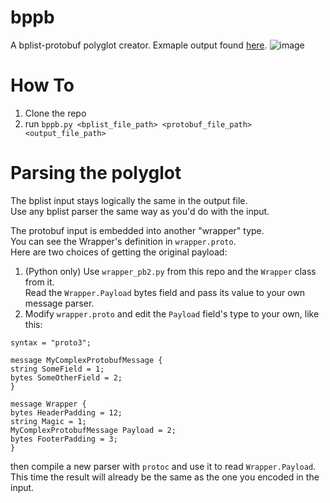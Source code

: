 # bppb
A bplist-protobuf polyglot creator.
Exmaple output found [here]([url](https://github.com/theXappy/bppb/raw/main/src/test/output.plist)).
![image](https://github.com/theXappy/bppb/assets/10898152/a61ff93a-46f2-4285-ab92-4f8752ec45af)


# How To
1. Clone the repo
2. run `bppb.py <bplist_file_path> <protobuf_file_path> <output_file_path>`

# Parsing the polyglot
The bplist input stays logically the same in the output file.  
Use any bplist parser the same way as you'd do with the input.

The protobuf input is embedded into another "wrapper" type.  
You can see the Wrapper's definition in `wrapper.proto`.  
Here are two choices of getting the original payload:
1. (Python only) Use `wrapper_pb2.py` from this repo and the `Wrapper` class from it.  
  Read the `Wrapper.Payload` bytes field and pass its value to your own message parser.
2. Modify `wrapper.proto` and edit the `Payload` field's type to your own, like this:  
  ```
syntax = "proto3";

message MyComplexProtobufMessage {
  string SomeField = 1;
  bytes SomeOtherField = 2;
}

message Wrapper {
  bytes HeaderPadding = 12;
  string Magic = 1;
  MyComplexProtobufMessage Payload = 2;
  bytes FooterPadding = 3;
}
```
then compile a new parser with `protoc` and use it to read `Wrapper.Payload`.  
This time the result will already be the same as the one you encoded in the input.
